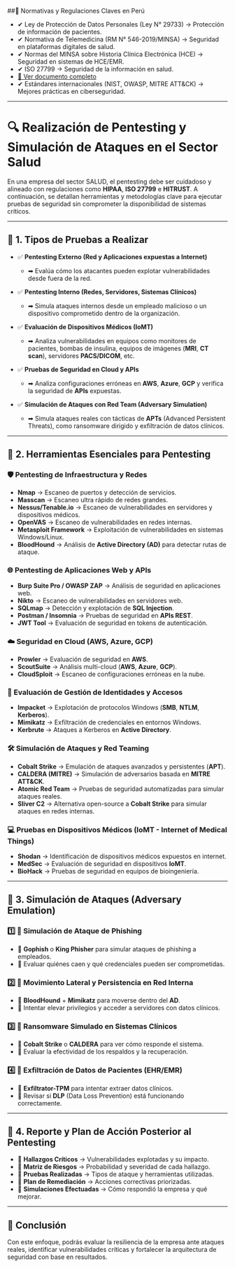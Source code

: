 
##📜 Normativas y Regulaciones Claves en Perú
- ✔ Ley de Protección de Datos Personales (Ley N° 29733) → Protección de información de pacientes.
- ✔ Normativa de Telemedicina (RM N° 546-2019/MINSA) → Seguridad en plataformas digitales de salud.
- ✔ Normas del MINSA sobre Historia Clínica Electrónica (HCE) → Seguridad en sistemas de HCE/EMR.
- ✔ ISO 27799 → Seguridad de la información en salud.
- [📄 Ver documento completo](docs/ISO-27799-2016.pdf)
- ✔ Estándares internacionales (NIST, OWASP, MITRE ATT&CK) → Mejores prácticas en ciberseguridad.
---
# 🔍 Realización de Pentesting y Simulación de Ataques en el Sector Salud

En una empresa del sector SALUD, el pentesting debe ser cuidadoso y alineado con regulaciones como **HIPAA**, **ISO 27799** e **HITRUST**. A continuación, se detallan herramientas y metodologías clave para ejecutar pruebas de seguridad sin comprometer la disponibilidad de sistemas críticos.

---

## 🔹 1. Tipos de Pruebas a Realizar

- ✅ **Pentesting Externo (Red y Aplicaciones expuestas a Internet)**
  - ➡ Evalúa cómo los atacantes pueden explotar vulnerabilidades desde fuera de la red.

- ✅ **Pentesting Interno (Redes, Servidores, Sistemas Clínicos)**
  - ➡ Simula ataques internos desde un empleado malicioso o un dispositivo comprometido dentro de la organización.

- ✅ **Evaluación de Dispositivos Médicos (IoMT)**
  - ➡ Analiza vulnerabilidades en equipos como monitores de pacientes, bombas de insulina, equipos de imágenes (**MRI**, **CT scan**), servidores **PACS/DICOM**, etc.

- ✅ **Pruebas de Seguridad en Cloud y APIs**
  - ➡ Analiza configuraciones erróneas en **AWS**, **Azure**, **GCP** y verifica la seguridad de **APIs** expuestas.

- ✅ **Simulación de Ataques con Red Team (Adversary Simulation)**
  - ➡ Simula ataques reales con tácticas de **APTs** (Advanced Persistent Threats), como ransomware dirigido y exfiltración de datos clínicos.

---

## 🔹 2. Herramientas Esenciales para Pentesting

### 🛡 Pentesting de Infraestructura y Redes
- **Nmap** → Escaneo de puertos y detección de servicios.
- **Masscan** → Escaneo ultra rápido de redes grandes.
- **Nessus/Tenable.io** → Escaneo de vulnerabilidades en servidores y dispositivos médicos.
- **OpenVAS** → Escaneo de vulnerabilidades en redes internas.
- **Metasploit Framework** → Exploitación de vulnerabilidades en sistemas Windows/Linux.
- **BloodHound** → Análisis de **Active Directory (AD)** para detectar rutas de ataque.

### 🌐 Pentesting de Aplicaciones Web y APIs
- **Burp Suite Pro / OWASP ZAP** → Análisis de seguridad en aplicaciones web.
- **Nikto** → Escaneo de vulnerabilidades en servidores web.
- **SQLmap** → Detección y explotación de **SQL Injection**.
- **Postman / Insomnia** → Pruebas de seguridad en **APIs REST**.
- **JWT Tool** → Evaluación de seguridad en tokens de autenticación.

### ☁️ Seguridad en Cloud (AWS, Azure, GCP)
- **Prowler** → Evaluación de seguridad en **AWS**.
- **ScoutSuite** → Análisis multi-cloud (**AWS**, **Azure**, **GCP**).
- **CloudSploit** → Escaneo de configuraciones erróneas en la nube.

### 🔑 Evaluación de Gestión de Identidades y Accesos
- **Impacket** → Explotación de protocolos Windows (**SMB**, **NTLM**, **Kerberos**).
- **Mimikatz** → Exfiltración de credenciales en entornos Windows.
- **Kerbrute** → Ataques a Kerberos en **Active Directory**.

### 🛠️ Simulación de Ataques y Red Teaming
- **Cobalt Strike** → Emulación de ataques avanzados y persistentes (**APT**).
- **CALDERA (MITRE)** → Simulación de adversarios basada en **MITRE ATT&CK**.
- **Atomic Red Team** → Pruebas de seguridad automatizadas para simular ataques reales.
- **Sliver C2** → Alternativa open-source a **Cobalt Strike** para simular ataques en redes internas.

### 💻 Pruebas en Dispositivos Médicos (IoMT - Internet of Medical Things)
- **Shodan** → Identificación de dispositivos médicos expuestos en internet.
- **MedSec** → Evaluación de seguridad en dispositivos **IoMT**.
- **BioHack** → Pruebas de seguridad en equipos de bioingeniería.

---

## 🔹 3. Simulación de Ataques (Adversary Emulation)

### 1️⃣ 📍 Simulación de Ataque de Phishing
- 🔹 **Gophish** o **King Phisher** para simular ataques de phishing a empleados.
- 🔹 Evaluar quiénes caen y qué credenciales pueden ser comprometidas.

### 2️⃣ 📍 Movimiento Lateral y Persistencia en Red Interna
- 🔹 **BloodHound** + **Mimikatz** para moverse dentro del **AD**.
- 🔹 Intentar elevar privilegios y acceder a servidores con datos clínicos.

### 3️⃣ 📍 Ransomware Simulado en Sistemas Clínicos
- 🔹 **Cobalt Strike** o **CALDERA** para ver cómo responde el sistema.
- 🔹 Evaluar la efectividad de los respaldos y la recuperación.

### 4️⃣ 📍 Exfiltración de Datos de Pacientes (EHR/EMR)
- 🔹 **Exfiltrator-TPM** para intentar extraer datos clínicos.
- 🔹 Revisar si **DLP** (Data Loss Prevention) está funcionando correctamente.

---

## 🔹 4. Reporte y Plan de Acción Posterior al Pentesting

- 📍 **Hallazgos Críticos** → Vulnerabilidades explotadas y su impacto.
- 📍 **Matriz de Riesgos** → Probabilidad y severidad de cada hallazgo.
- 📍 **Pruebas Realizadas** → Tipos de ataque y herramientas utilizadas.
- 📍 **Plan de Remediación** → Acciones correctivas priorizadas.
- 📍 **Simulaciones Efectuadas** → Cómo respondió la empresa y qué mejorar.

---

## 🚀 Conclusión

Con este enfoque, podrás evaluar la resiliencia de la empresa ante ataques reales, identificar vulnerabilidades críticas y fortalecer la arquitectura de seguridad con base en resultados.
